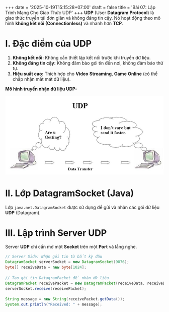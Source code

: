 +++
date = '2025-10-19T15:15:28+07:00'
draft = false
title = 'Bài 07: Lập Trình Mạng Cho Giao Thức UDP'
+++
**UDP** (User **Datagram** **Protocol**) là giao thức truyền tải đơn giản và không đáng tin cậy. Nó hoạt động theo mô hình **không kết nối (Connectionless)** và nhanh hơn **TCP**.

# I. Đặc điểm của UDP
1.  **Không kết nối:** Không cần thiết lập kết nối trước khi truyền dữ liệu.
2.  **Không đáng tin cậy:** Không đảm bảo gói tin đến nơi, không đảm bảo thứ tự.
3.  **Hiệu suất cao:** Thích hợp cho **Video** **Streaming**, **Game** **Online** (có thể chấp nhận mất mát dữ liệu).

**Mô hình truyền nhận dữ liệu UDP:**

![Mô hình truyền nhận dữ liệu UDP](bai7.png)

# II. Lớp DatagramSocket (Java)
Lớp `java.net.DatagramSocket` được sử dụng để gửi và nhận các gói dữ liệu **UDP** (Datagram).

# III. Lập trình Server UDP
Server **UDP** chỉ cần mở một **Socket** trên một **Port** và lắng nghe.

```java
// Server Side: Nhận gói tin từ bất kỳ đâu
DatagramSocket serverSocket = new DatagramSocket(9876);
byte[] receiveData = new byte[1024];

// Tạo gói tin DatagramPacket để nhận dữ liệu
DatagramPacket receivePacket = new DatagramPacket(receiveData, receiveData.length);
serverSocket.receive(receivePacket);

String message = new String(receivePacket.getData());
System.out.println("Received: " + message);